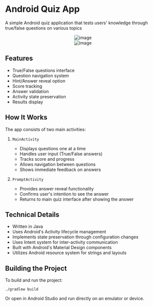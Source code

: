 # Android Quiz App

A simple Android quiz application that tests users' knowledge through true/false questions on various topics

<div align="center">
  <img src="https://github.com/user-attachments/assets/24cdfeb8-ff84-4ffe-91ce-8bd878170772" alt="image" />
</div>

<div align="center">
  <img src="https://github.com/user-attachments/assets/64a67663-3b40-4fa6-b06d-a928d3081672" alt="image" />
</div>

## Features

- True/False questions interface
- Question navigation system
- Hint/Answer reveal option
- Score tracking
- Answer validation
- Activity state preservation
- Results display

## How It Works

The app consists of two main activities:

1. `MainActivity`
   - Displays questions one at a time
   - Handles user input (True/False answers)
   - Tracks score and progress
   - Allows navigation between questions
   - Shows immediate feedback on answers

2. `PromptActivity`
   - Provides answer reveal functionality
   - Confirms user's intention to see the answer
   - Returns to main quiz interface after showing the answer

## Technical Details

- Written in Java
- Uses Android's Activity lifecycle management
- Implements state preservation through configuration changes
- Uses Intent system for inter-activity communication
- Built with Android's Material Design components
- Utilizes Android resource system for strings and layouts

## Building the Project

To build and run the project:

`./gradlew build`

Or open in Android Studio and run directly on an emulator or device.
